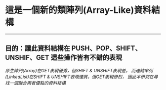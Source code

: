 # 這是一個新的類陣列(Array-Like)資料結構
---

## 目的：讓此資料結構在 PUSH、POP、SHIFT、UNSHIF、GET 這些操作皆有不錯的表現
*原生陣列(Array)在GET表現優秀，但SHIFT & UNSHIFT表現差，
而連結串列(LinkedList)在SHIFT & UNSHIFT表現優異，但GET表現慘烈，
因此本研究在尋找一個融合兩者優點的資料結構*

